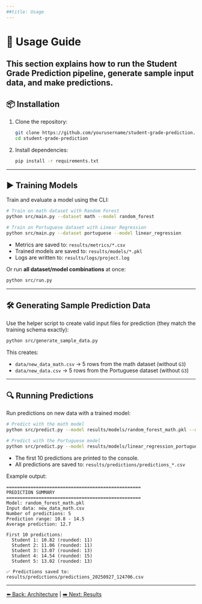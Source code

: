 ```yaml
---
##title: Usage
---
```


# 🚀 Usage Guide

## This section explains how to run the **Student Grade Prediction** pipeline, generate sample input data, and make predictions.

## 📦 Installation

1. Clone the repository:

   ```bash
   git clone https://github.com/yourusername/student-grade-prediction.git
   cd student-grade-prediction
   ```

2. Install dependencies:

   ```bash
   pip install -r requirements.txt
   ```

---

## ▶️ Training Models

Train and evaluate a model using the CLI:

```bash
# Train on math dataset with Random Forest
python src/main.py --dataset math --model random_forest

# Train on Portuguese dataset with Linear Regression
python src/main.py --dataset portuguese --model linear_regression
```

- Metrics are saved to: `results/metrics/*.csv`
- Trained models are saved to: `results/models/*.pkl`
- Logs are written to: `results/logs/project.log`

Or run **all dataset/model combinations** at once:

```bash
python src/run.py
```

---

## 🛠 Generating Sample Prediction Data

Use the helper script to create valid input files for prediction (they match the training schema exactly):

```bash
python src/generate_sample_data.py
```

This creates:

- `data/new_data_math.csv` → 5 rows from the math dataset (without `G3`)
- `data/new_data.csv` → 5 rows from the Portuguese dataset (without `G3`)

---

## 🔍 Running Predictions

Run predictions on new data with a trained model:

```bash
# Predict with the math model
python src/predict.py --model results/models/random_forest_math.pkl --data data/new_data_math.csv --out results/predictions

# Predict with the Portuguese model
python src/predict.py --model results/models/linear_regression_portuguese.pkl --data data/new_data.csv --out results/predictions
```

- The first 10 predictions are printed to the console.
- All predictions are saved to: `results/predictions/predictions_*.csv`

Example output:

```
==================================================
PREDICTION SUMMARY
==================================================
Model: random_forest_math.pkl
Input data: new_data_math.csv
Number of predictions: 5
Prediction range: 10.8 - 14.5
Average prediction: 12.7

First 10 predictions:
  Student 1: 10.82 (rounded: 11)
  Student 2: 11.06 (rounded: 11)
  Student 3: 13.07 (rounded: 13)
  Student 4: 14.54 (rounded: 15)
  Student 5: 13.02 (rounded: 13)

✅ Predictions saved to: results/predictions/predictions_20250927_124706.csv
```

---

[⬅️ Back: Architecture](architecture.md) | [➡️ Next: Results](results.md)
